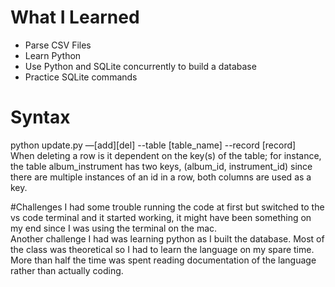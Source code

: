 # What I Learned
* Parse CSV Files
* Learn Python
* Use Python and SQLite concurrently to build a database
* Practice SQLite commands

# Syntax
python update.py —[add][del] --table [table_name] --record [record]  
When deleting a row is it dependent on the key(s) of the table; for instance,
the table album_instrument has two keys, (album_id, instrument_id)
since there are multiple instances of an id in a row, both columns
are used as a key.

#Challenges
I had some trouble running the code at first but switched to the vs code terminal
and it started working, it might have been something on my end since I was using 
the terminal on the mac.  
Another challenge I had was learning python as I built the database. Most of the 
class was theoretical so I had to learn the language on my spare time. More than 
half the time was spent reading documentation of the language rather than actually 
coding.

